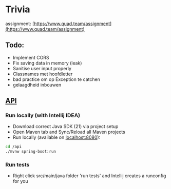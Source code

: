 # Trivia

assignment: [https://www.quad.team/assignment](https://www.quad.team/assignment)

## Todo:
- Implement CORS
- Fix saving data in memory (leak)
- Sanitise user input properly
- Classnames met hoofdletter
- bad practice om op Exception te catchen
- gelaagdheid inbouwen

## [API](./api)

### Run locally (with Intellij IDEA)

- Download correct Java SDK (21) via project setup
- Open Maven tab and Sync/Reload all Maven projects
- Run locally (available on [localhost:8080](localhost:8080)):
```bash
cd /api
./mvnw spring-boot:run
```

### Run tests

- Right click src/main/java folder 'run tests' and Intellij creates a runconfig for you


